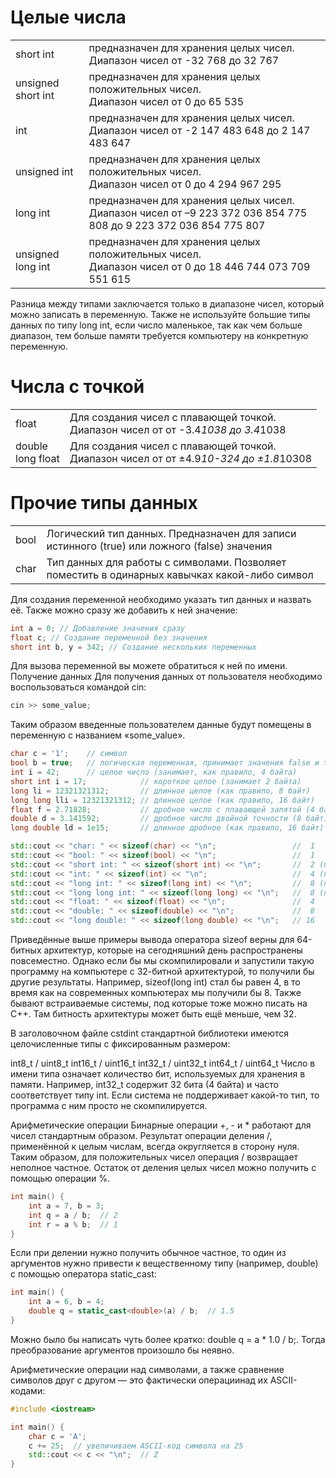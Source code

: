 # Целые числа

|                    |                                                                                                                     |
|--------------------|---------------------------------------------------------------------------------------------------------------------|
| short int          | предназначен для хранения целых чисел.<br>Диапазон чисел от -32 768 до 32 767                                       |
| unsigned short int | предназначен для хранения целых положительных чисел.<br>Диапазон чисел от 0 до 65 535                               |
| int                | предназначен для хранения целых чисел.<br>Диапазон чисел от -2 147 483 648 до 2 147 483 647                         |
| unsigned int       | предназначен для хранения целых положительных чисел.<br>Диапазон чисел от 0 до 4 294 967 295                        |
| long int           | предназначен для хранения целых чисел.<br>Диапазон чисел от –9 223 372 036 854 775 808 до 9 223 372 036 854 775 807 |
| unsigned long int  | предназначен для хранения целых положительных чисел.<br>Диапазон чисел от 0 до 18 446 744 073 709 551 615           |

Разница между типами заключается только в диапазоне чисел, который можно записать в переменную.
Также не используйте большие типы данных по типу long int, если число маленькое,
так как чем больше диапазон, тем больше памяти требуется компьютеру на конкретную переменную.

# Числа с точкой

|                      |                                                                                          |
|----------------------|------------------------------------------------------------------------------------------|
| float                | Для создания чисел с плавающей точкой.<br>Диапазон чисел от от -3.4*1038 до 3.4*1038     |
| double<br>long float | Для создания чисел с плавающей точкой.<br>Диапазон чисел от от ±4.9*10-324 до ±1.8*10308 |

# Прочие типы данных

|      |                                                                                               |
|------|-----------------------------------------------------------------------------------------------|
| bool | Логический тип данных. Предназначен для записи истинного (true) или ложного (false) значения  |
| char | Тип данных для работы с символами. Позволяет поместить в одинарных кавычках какой-либо символ |

Для создания переменной необходимо указать тип данных и назвать её.
Также можно сразу же добавить к ней значение:

```cpp
int a = 0; // Добавление значения сразу
float c; // Создание переменной без значения
short int b, y = 342; // Создание нескольких переменных
```

Для вызова переменной вы можете обратиться к ней по имени.
Получение данных
Для получения данных от пользователя необходимо воспользоваться командой cin:

```cpp
cin >> some_value;
```

Таким образом введенные пользователем данные будут помещены в переменную с названием «some_value».

```cpp
char c = '1';    // символ
bool b = true;   // логическая переменная, принимает значения false и true
int i = 42;      // целое число (занимает, как правило, 4 байта)
short int i = 17;            // короткое целое (занимает 2 байта)
long li = 12321321312;       // длинное целое (как правило, 8 байт)
long long lli = 12321321312; // длинное целое (как правило, 16 байт)
float f = 2.71828;           // дробное число с плавающей запятой (4 байта)
double d = 3.141592;         // дробное число двойной точности (8 байт)
long double ld = 1e15;       // длинное дробное (как правило, 16 байт)
```

```cpp
std::cout << "char: " << sizeof(char) << "\n";                 //  1
std::cout << "bool: " << sizeof(bool) << "\n";                 //  1
std::cout << "short int: " << sizeof(short int) << "\n";       //  2 (по стандарту >= 2)
std::cout << "int: " << sizeof(int) << "\n";                   //  4 (по стандарту >= 2)
std::cout << "long int: " << sizeof(long int) << "\n";         //  8 (по стандарту >= 4)
std::cout << "long long int: " << sizeof(long long) << "\n";   //  8 (по стандарту >= 8)
std::cout << "float: " << sizeof(float) << "\n";               //  4
std::cout << "double: " << sizeof(double) << "\n";             //  8
std::cout << "long double: " << sizeof(long double) << "\n";   // 16
```

Приведённые выше примеры вывода оператора sizeof верны для 64-битных архитектур, которые на сегодняшний день распространены повсеместно.
Однако если бы мы скомпилировали и запустили такую программу на компьютере с 32-битной архитектурой, то получили бы другие результаты.
Например, sizeof(long int) стал бы равен 4, в то время как на современных компьютерах мы получили бы 8.
Также бывают встраиваемые системы, под которые тоже можно писать на С++. Там битность архитектуры может быть ещё меньше, чем 32.

В заголовочном файле cstdint стандартной библиотеки имеются целочисленные типы с фиксированным размером:

int8_t / uint8_t
int16_t / uint16_t
int32_t / uint32_t
int64_t / uint64_t
Число в имени типа означает количество бит, используемых для хранения в памяти.
Например, int32_t содержит 32 бита (4 байта) и часто соответствует типу int.
Если система не поддерживает какой-то тип, то программа с ним просто не скомпилируется.

Арифметические операции
Бинарные операции +, - и * работают для чисел стандартным образом.
Результат операции деления /, применённой к целым числам, всегда округляется в сторону нуля.
Таким образом, для положительных чисел операция / возвращает неполное частное.
Остаток от деления целых чисел можно получить с помощью операции %.

```cpp
int main() {
    int a = 7, b = 3;
    int q = a / b;  // 2
    int r = a % b;  // 1
}
```

Если при делении нужно получить обычное частное, то один из аргументов нужно привести
к вещественному типу (например, double) с помощью оператора static_cast:

```cpp
int main() {
    int a = 6, b = 4;
    double q = static_cast<double>(a) / b;  // 1.5
}
```

Можно было бы написать чуть более кратко: double q = a * 1.0 / b;.
Тогда преобразование аргументов произошло бы неявно.

Арифметические операции над символами,
а также сравнение символов друг с другом — это фактически операциинад их ASCII-кодами:

```cpp
#include <iostream>

int main() {
    char c = 'A';
    c += 25;  // увеличиваем ASCII-код символа на 25
    std::cout << c << "\n";  // Z
}
```

